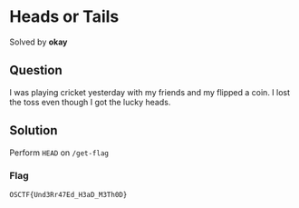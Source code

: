 # Heads or Tails
Solved by **okay**

## Question
I was playing cricket yesterday with my friends and my flipped a coin. I lost the toss even though I got the lucky heads.

## Solution
Perform `HEAD` on `/get-flag`

### Flag
`OSCTF{Und3Rr47Ed_H3aD_M3Th0D}`
